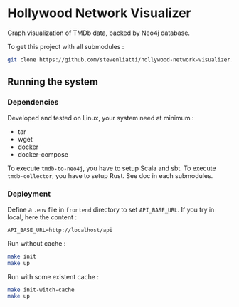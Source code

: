 # Hollywood Network Visualizer

Graph visualization of TMDb data, backed by Neo4j database.

To get this project with all submodules :

```bash
git clone https://github.com/stevenliatti/hollywood-network-visualizer.git --recurse-submodules
```

## Running the system

### Dependencies
Developed and tested on Linux, your system need at minimum :

- tar
- wget
- docker
- docker-compose

To execute `tmdb-to-neo4j`, you have to setup Scala and sbt. To execute `tmdb-collector`, you have to setup Rust. See doc in each submodules.

### Deployment
Define a `.env` file in `frontend` directory to set `API_BASE_URL`. If you try in local, here the content :

```
API_BASE_URL=http://localhost/api
```

Run without cache :

```bash
make init
make up
```

Run with some existent cache :

```bash
make init-witch-cache
make up
```

